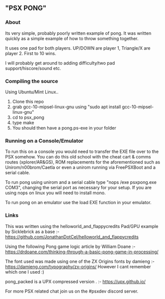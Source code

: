 
## "PSX PONG"

### About

Its very simple, probably poorly written example of pong. It was written quickly as a simple example of how to throw something together.

It uses one pad for both players. UP/DOWN are player 1, Triangle/X are player 2. First to 10 wins.

I will probably get around to adding difficulty/two pad support/hiscore/sound etc.

### Compiling the source

Using Ubuntu/Mint Linux.. 

1. Clone this repo 
2. grab gcc-10-mipsel-linux-gnu using  "sudo apt install gcc-10-mipsel-linux-gnu"
3. cd to psx_pong
4. type make
5. You should then have a pong.ps-exe in your folder

### Running on a Console/Emulator

To run this on a console you would need to transfer the EXE file over to the PSX somehow. You can do this old school with the cheat cart & comms routes (xplorer/AR&GS), ROM replacements for the aforementioned such as Unirom/n00brom/Caetla or even a unirom running via FreePSXBoot and a serial cable. 

To run pong using unirom and a serial cable type "nops /exe psxpong.exe COM3", changing the serial port as necessary for your setup. If you are using nops on linux you will need to install mono.

To run pong on an emulator use the load EXE function in your emulator.

### Links

This was written using the helloworld_and_flappycredits Pad/GPU example by Sicklebrick as a base :-
https://github.com/JonathanDotCel/helloworld_and_flappycredits

Using the following Pong game logic article by William Doane :-
https://drdoane.com/thinking-through-a-basic-pong-game-in-processing/

The font used was made using one of the ZX Origins fonts by damieng :- 
https://damieng.com/typography/zx-origins/ 
However I cant remember which one I used :)

pong_packed is a UPX compressed version . :- 
https://upx.github.io/

For more PSX related chat join us on the #psxdev discord server.

